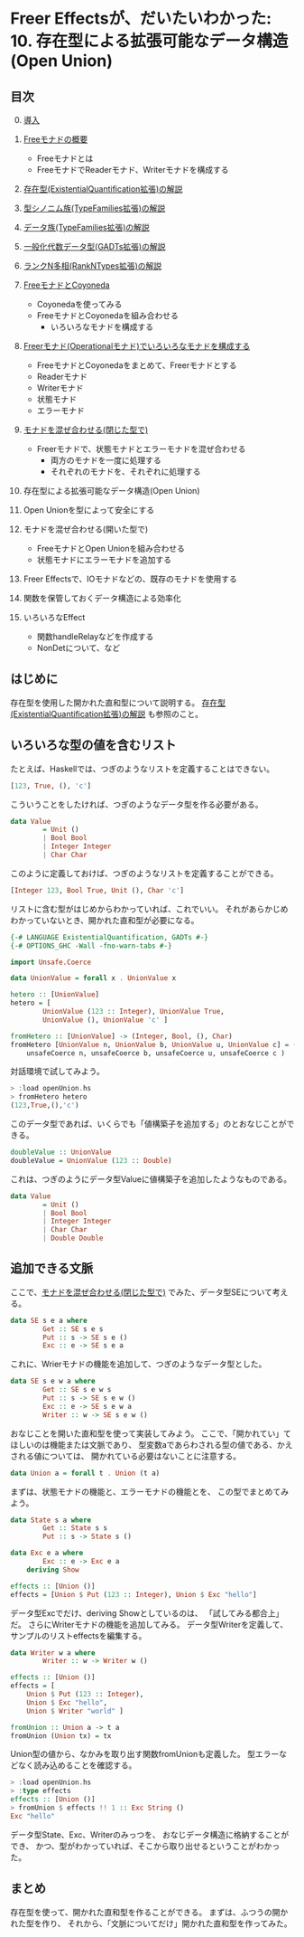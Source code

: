 Freer Effectsが、だいたいわかった: 10. 存在型による拡張可能なデータ構造(Open Union)
===================================================================================

目次
----

0. [導入](../prelude.md)

1. [Freeモナドの概要](../free-monad/free-monad.md)
	* Freeモナドとは
	* FreeモナドでReaderモナド、Writerモナドを構成する
2. [存在型(ExistentialQuantification拡張)の解説](
	../existential-quantification/existentials.md )
3. [型シノニム族(TypeFamilies拡張)の解説](./type-synonym-family.md)
4. [データ族(TypeFamilies拡張)の解説](../type-families/data-family.md)
5. [一般化代数データ型(GADTs拡張)の解説](../gadts/gadts.md)
6. [ランクN多相(RankNTypes拡張)の解説](../rank-n-types/rank-n-types.md)
7. [FreeモナドとCoyoneda](../free-coyoneda/free_coyoneda.md)
	* Coyonedaを使ってみる
	* FreeモナドとCoyonedaを組み合わせる
		+ いろいろなモナドを構成する
8. [Freerモナド(Operationalモナド)でいろいろなモナドを構成する](
	../freer-monad/freer-monad.md )
	* FreeモナドとCoyonedaをまとめて、Freerモナドとする
	* Readerモナド
	* Writerモナド
	* 状態モナド
	* エラーモナド
9. [モナドを混ぜ合わせる(閉じた型で)](
	../closed-mix/closed-mix.md )
	* Freerモナドで、状態モナドとエラーモナドを混ぜ合わせる
		+ 両方のモナドを一度に処理する
		+ それぞれのモナドを、それぞれに処理する
10. 存在型による拡張可能なデータ構造(Open Union)
11. Open Unionを型によって安全にする
12. モナドを混ぜ合わせる(開いた型で)
	* FreeモナドとOpen Unionを組み合わせる
	* 状態モナドにエラーモナドを追加する
13. Freer Effectsで、IOモナドなどの、既存のモナドを使用する
14. 関数を保管しておくデータ構造による効率化
15. いろいろなEffect
	* 関数handleRelayなどを作成する
	* NonDetについて、など

はじめに
--------

存在型を使用した開かれた直和型について説明する。
[存在型(ExistentialQuantification拡張)の解説](
	../existential-quantification/existentials.md )
も参照のこと。

いろいろな型の値を含むリスト
----------------------------

たとえば、Haskellでは、つぎのようなリストを定義することはできない。

```hs
[123, True, (), 'c']
```

こういうことをしたければ、つぎのようなデータ型を作る必要がある。

```hs
data Value
        = Unit ()
        | Bool Bool
        | Integer Integer
        | Char Char
```

このように定義しておけば、つぎのようなリストを定義することができる。

```hs
[Integer 123, Bool True, Unit (), Char 'c']
```

リストに含む型がはじめからわかっていれば、これでいい。
それがあらかじめわかっていないとき、開かれた直和型が必要になる。

```hs:openUnion.hs
{-# LANGUAGE ExistentialQuantification, GADTs #-}
{-# OPTIONS_GHC -Wall -fno-warn-tabs #-}

import Unsafe.Coerce

data UnionValue = forall x . UnionValue x

hetero :: [UnionValue]
hetero = [
        UnionValue (123 :: Integer), UnionValue True,
        UnionValue (), UnionValue 'c' ]

fromHetero :: [UnionValue] -> (Integer, Bool, (), Char)
fromHetero [UnionValue n, UnionValue b, UnionValue u, UnionValue c] = (
	unsafeCoerce n, unsafeCoerce b, unsafeCoerce u, unsafeCoerce c )
```

対話環境で試してみよう。

```hs
> :load openUnion.hs
> fromHetero hetero
(123,True,(),'c')
```

このデータ型であれば、いくらでも「値構築子を追加する」のとおなじことができる。

```hs:openUnion.hs
doubleValue :: UnionValue
doubleValue = UnionValue (123 :: Double)
```

これは、つぎのようにデータ型Valueに値構築子を追加したようなものである。

```hs
data Value
        = Unit ()
        | Bool Bool
        | Integer Integer
        | Char Char
        | Double Double
```

追加できる文脈
--------------

ここで、[モナドを混ぜ合わせる(閉じた型で)](
	../closed-mix/closed-mix.md )
でみた、データ型SEについて考える。

```hs
data SE s e a where
        Get :: SE s e s
        Put :: s -> SE s e ()
        Exc :: e -> SE s e a
```

これに、Wrierモナドの機能を追加して、つぎのようなデータ型とした。

```hs
data SE s e w a where
        Get :: SE s e w s
        Put :: s -> SE s e w ()
        Exc :: e -> SE s e w a
        Writer :: w -> SE s e w ()
```

おなじことを開いた直和型を使って実装してみよう。
ここで、「開かれてい」てほしいのは機能または文脈であり、
型変数aであらわされる型の値である、かえされる値については、
開かれている必要はないことに注意する。

```hs:openUnion.hs
data Union a = forall t . Union (t a)
```

まずは、状態モナドの機能と、エラーモナドの機能とを、
この型でまとめてみよう。

```hs:openUnion.hs
data State s a where
        Get :: State s s
        Put :: s -> State s ()

data Exc e a where
        Exc :: e -> Exc e a
	deriving Show

effects :: [Union ()]
effects = [Union $ Put (123 :: Integer), Union $ Exc "hello"]
```

データ型Excでだけ、deriving Showとしているのは、
「試してみる都合上」だ。
さらにWriterモナドの機能を追加してみる。
データ型Writerを定義して、サンプルのリストeffectsを編集する。

```hs:openUnion.hs
data Writer w a where
        Writer :: w -> Writer w ()

effects :: [Union ()]
effects = [
	Union $ Put (123 :: Integer),
	Union $ Exc "hello",
	Union $ Writer "world" ]

fromUnion :: Union a -> t a
fromUnion (Union tx) = tx
```

Union型の値から、なかみを取り出す関数fromUnionも定義した。
型エラーなどなく読み込めることを確認する。

```hs
> :load openUnion.hs
> :type effects
effects :: [Union ()]
> fromUnion $ effects !! 1 :: Exc String ()
Exc "hello"
```

データ型State、Exc、Writerのみっつを、
おなじデータ構造に格納することができ、
かつ、型がわかっていれば、そこから取り出せるということがわかった。

まとめ
------

存在型を使って、開かれた直和型を作ることができる。
まずは、ふつうの開かれた型を作り、
それから、「文脈についてだけ」開かれた直和型を作ってみた。
